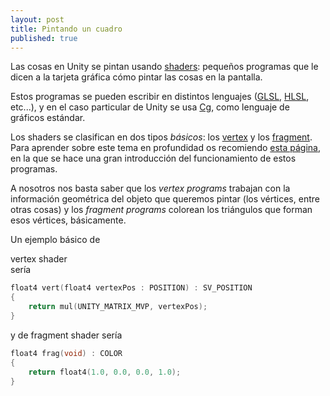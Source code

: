 ```yaml
---
layout: post
title: Pintando un cuadro
published: true
---
```



Las cosas en Unity se pintan usando [shaders](http://en.wikipedia.org/wiki/Shader): pequeños programas que le dicen a la tarjeta gráfica cómo pintar las cosas en la pantalla. 

Estos programas se pueden escribir en distintos lenguajes ([GLSL](http://en.wikipedia.org/wiki/OpenGL_Shading_Language), [HLSL](http://en.wikipedia.org/wiki/High-Level_Shading_Language), etc...), y en el caso particular de Unity se usa [Cg](http://en.wikipedia.org/wiki/Cg_\(programming_language\)), como lenguaje de gráficos estándar.

Los shaders se clasifican en dos tipos _básicos_: los [vertex](https://www.opengl.org/wiki/Vertex_Shader) y los [fragment](https://www.opengl.org/wiki/Fragment_Shader). Para aprender sobre este tema en profundidad os recomiendo [esta página](http://duriansoftware.com/joe/An-intro-to-modern-OpenGL.-Chapter-2.2:-Shaders.html), en la que se hace una gran introducción del funcionamiento de estos programas.

A nosotros nos basta saber que los _vertex programs_ trabajan con la información geométrica del objeto que queremos pintar (los vértices, entre otras cosas) y los _fragment programs_ colorean los triángulos que forman esos vértices, básicamente.

Un ejemplo básico de <div>vertex shader</div> sería

```c
float4 vert(float4 vertexPos : POSITION) : SV_POSITION
{
	return mul(UNITY_MATRIX_MVP, vertexPos);
}
```

y de fragment shader sería

```c
float4 frag(void) : COLOR
{
	return float4(1.0, 0.0, 0.0, 1.0); 
}
```


